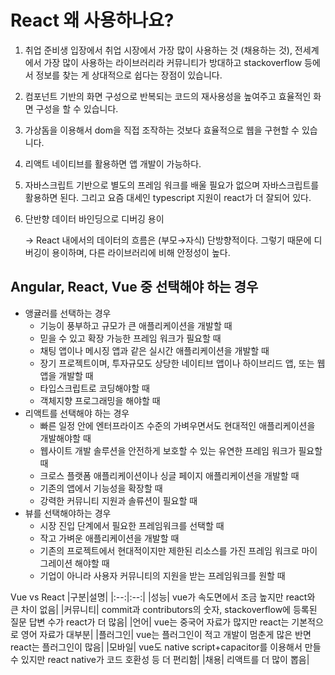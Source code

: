 # React 왜 사용하나요?

1. 취업 준비생 입장에서 취업 시장에서 가장 많이 사용하는 것 (채용하는 것), 전세계에서 가장 많이 사용하는 라이브러리라 커뮤니티가 방대하고 stackoverflow 등에서 정보를 찾는 게 상대적으로 쉽다는 장점이 있습니다.
2. 컴포넌트 기반의 화면 구성으로 반복되는 코드의 재사용성을 높여주고 효율적인 화면 구성을 할 수 있습니다.
3. 가상돔을 이용해서 dom을 직접 조작하는 것보다 효율적으로 웹을 구현할 수 있습니다.
4. 리액트 네이티브를 활용하면 앱 개발이 가능하다.
5. 자바스크립트 기반으로 별도의 프레임 워크를 배울 필요가 없으며 자바스크립트를 활용하면 된다. 그리고 요즘 대세인 typescript 지원이 react가 더 잘되어 있다.
6. 단반향 데이터 바인딩으로 디버깅 용이

   → React 내에서의 데이터의 흐름은 (부모→자식) 단방향적이다. 그렇기 때문에 디버깅이 용이하며, 다른 라이브러리에 비해 안정성이 높다.

## Angular, React, Vue 중 선택해야 하는 경우

- 앵귤러를 선택하는 경우
  - 기능이 풍부하고 규모가 큰 애플리케이션을 개발할 때
  - 믿을 수 있고 확장 가능한 프레임 워크가 필요할 때
  - 채팅 앱이나 메시징 앱과 같은 실시간 애플리케이션을 개발할 때
  - 장기 프로젝트이며, 투자규모도 상당한 네이티브 앱이나 하이브리드 앱, 또는 웹앱을 개발할 때
  - 타입스크립트로 코딩해야할 때
  - 객체지향 프로그래밍을 해야할 때
- 리액트를 선택해야 하는 경우
  - 빠른 일정 안에 엔터프라이즈 수준의 가벼우면서도 현대적인 애플리케이션을 개발해야할 때
  - 웹사이트 개발 솔루션을 안전하게 보호할 수 있는 유연한 프레임 워크가 필요할때
  - 크로스 플랫폼 애플리케이션이나 싱글 페이지 애플리케이션을 개발할 때
  - 기존의 앱에서 기능성을 확장할 때
  - 강력한 커뮤니티 지원과 솔류션이 필요할 때
- 뷰를 선택해야하는 경우
  - 시장 진입 단계에서 필요한 프레임워크를 선택할 때
  - 작고 가벼운 애플리케이션을 개발할 때
  - 기존의 프로젝트에서 현대적이지만 제한된 리소스를 가진 프레임 워크로 마이그레이션 해야할 때
  - 기업이 아니라 사용자 커뮤니티의 지원을 받는 프레임워크를 원할 때

Vue vs React
|구분|설명|
|:--:|:--:|
|성능| vue가 속도면에서 조금 높지만 react와 큰 차이 없음|
|커뮤니티| commit과 contributors의 숫자, stackoverflow에 등록된 질문 답변 수가 react가 더 많음|
|언어| vue는 중국어 자료가 많지만 react는 기본적으로 영어 자료가 대부분|
|플러그인| vue는 플러그인이 적고 개발이 멈춘게 많은 반면 react는 플러그인이 많음|
|모바일| vue도 native script+capacitor를 이용해서 만들 수 있지만 react native가 코드 호환성 등 더 편리함|
|채용| 리액트를 더 많이 뽑음|
